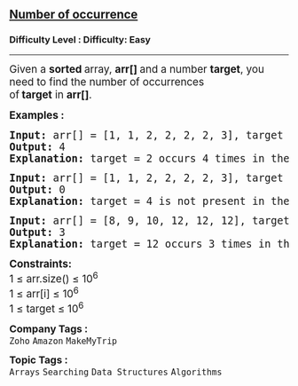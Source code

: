 <h2><a href="https://www.geeksforgeeks.org/problems/number-of-occurrence2259/1?page=1&category=Arrays,Strings&difficulty=Easy&status=unsolved&sortBy=submissions">Number of occurrence</a></h2><h3>Difficulty Level : Difficulty: Easy</h3><hr><div class="problems_problem_content__Xm_eO"><p><span style="font-size: 14pt;">Given a&nbsp;<strong>sorted&nbsp;</strong>array, <strong>arr[] </strong>and a number&nbsp;<strong>target</strong>, you need to find the number of occurrences of<strong>&nbsp;target</strong>&nbsp;in&nbsp;<strong>arr[]</strong>.&nbsp;</span></p>
<p><span style="font-size: 14pt;"><strong>Examples :</strong></span></p>
<pre><span style="font-size: 14pt;"><strong>Input: </strong>arr[] = [1, 1, 2, 2, 2, 2, 3], target = 2
<strong>Output:</strong> 4
<strong>Explanation:</strong> target = 2 occurs 4 times in the given array so the output is 4.</span></pre>
<pre><span style="font-size: 14pt;"><strong>Input:</strong> arr[] = [1, 1, 2, 2, 2, 2, 3], target = 4
<strong>Output:</strong> 0
<strong>Explanation:</strong> target = 4 is not present in the given array so the output is 0.<br></span></pre>
<pre><span style="font-size: 14pt;"><strong>Input:</strong> arr[] = [8, 9, 10, 12, 12, 12], target = 12
<strong>Output:</strong> 3
<strong>Explanation:</strong> target = 12 occurs 3 times in the given array so the output is 3.</span></pre>
<p><span style="font-size: 14pt;"><strong>Constraints:</strong><br>1 ≤ arr.size() ≤ 10<sup>6</sup><br>1 ≤ arr[i] ≤ 10<sup>6</sup><br>1 ≤ target ≤ 10<sup>6</sup></span></p></div><p><span style=font-size:18px><strong>Company Tags : </strong><br><code>Zoho</code>&nbsp;<code>Amazon</code>&nbsp;<code>MakeMyTrip</code>&nbsp;<br><p><span style=font-size:18px><strong>Topic Tags : </strong><br><code>Arrays</code>&nbsp;<code>Searching</code>&nbsp;<code>Data Structures</code>&nbsp;<code>Algorithms</code>&nbsp;
